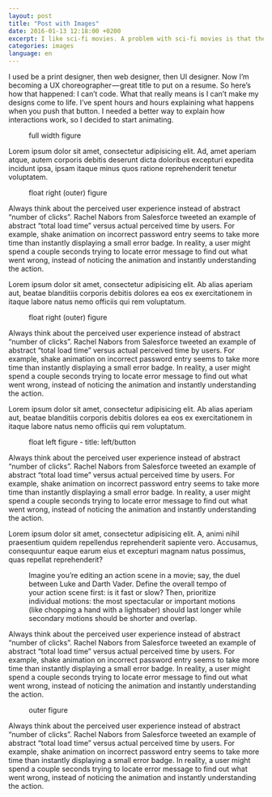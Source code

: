 ```yaml
---
layout: post
title: "Post with Images"
date: 2016-01-13 12:18:00 +0200
excerpt: I like sci-fi movies. A problem with sci-fi movies is that they happen in a vast fictional universe that I have no idea about. There’s a ton of stuff going on and only two hours of screen time to get me up to speed.
categories: images
language: en
---
```

I used be a print designer, then web designer, then UI designer. Now I’m becoming a UX choreographer — great title to put on a resume. So here’s how that happened: I can’t code. What that really means is I can’t make my designs come to life. I’ve spent hours and hours explaining what happens when you push that button. I needed a better way to explain how interactions work, so I decided to start animating. 

<figure class="figure--full image">
  <img src="https://cdn-images-1.medium.com/max/1200/1*d51UjEEcrhEMSmUfFmQQtA.gif" alt=""/>
  <figcaption>full width figure</figcaption>
</figure>

Lorem ipsum dolor sit amet, consectetur adipisicing elit. Ad, amet aperiam atque, autem corporis debitis deserunt dicta doloribus excepturi expedita incidunt ipsa, ipsam itaque minus quos ratione reprehenderit tenetur voluptatem. 

<figure class="image float float--outer float--left">
    <img data-action="zoom" src="https://cdn-images-1.medium.com/max/400/1*MHM3PyqN98kHZWj0KiihAA.gif" alt="">
    <figcaption>float right (outer) figure</figcaption>
</figure>

Always think about the perceived user experience instead of abstract “number of clicks”. Rachel Nabors from Salesforce tweeted an example of abstract “total load time” versus actual perceived time by users. For example, shake animation on incorrect password entry seems to take more time than instantly displaying a small error badge. In reality, a user might spend a couple seconds trying to locate error message to find out what went wrong, instead of noticing the animation and instantly understanding the action. 

Lorem ipsum dolor sit amet, consectetur adipisicing elit. Ab alias aperiam aut, beatae blanditiis corporis debitis dolores ea eos ex exercitationem in itaque labore natus nemo officiis qui rem voluptatum. 

<figure class="image float float--outer float--right">
    <img data-action="zoom" src="https://cdn-images-1.medium.com/max/400/1*MHM3PyqN98kHZWj0KiihAA.gif" alt="">
    <figcaption>float right (outer) figure</figcaption>
</figure>

Always think about the perceived user experience instead of abstract “number of clicks”. Rachel Nabors from Salesforce tweeted an example of abstract “total load time” versus actual perceived time by users. For example, shake animation on incorrect password entry seems to take more time than instantly displaying a small error badge. In reality, a user might spend a couple seconds trying to locate error message to find out what went wrong, instead of noticing the animation and instantly understanding the action.

Lorem ipsum dolor sit amet, consectetur adipisicing elit. Ab alias aperiam aut, beatae blanditiis corporis debitis dolores ea eos ex exercitationem in itaque labore natus nemo officiis qui rem voluptatum. 

<figure class="image float">
    <img data-action="zoom" src="https://cdn-images-1.medium.com/max/600/1*BJf1Z1la5pkVbf8pFggkYA.gif" alt="">
    <figcaption data-title-align="left bottom">float left figure - title: left/button</figcaption>
</figure>

Always think about the perceived user experience instead of abstract “number of clicks”. Rachel Nabors from Salesforce tweeted an example of abstract “total load time” versus actual perceived time by users. For example, shake animation on incorrect password entry seems to take more time than instantly displaying a small error badge. In reality, a user might spend a couple seconds trying to locate error message to find out what went wrong, instead of noticing the animation and instantly understanding the action.

Lorem ipsum dolor sit amet, consectetur adipisicing elit. A, animi nihil praesentium quidem repellendus reprehenderit sapiente vero. Accusamus, consequuntur eaque earum eius et excepturi magnam natus possimus, quas repellat reprehenderit? 

<figure class="image">
    <img data-action="zoom" src="https://cdn-images-1.medium.com/max/800/1*7T8gAz4MWSJwnwVtwQvXgQ.png" alt="">
    <figcaption>
        Imagine you’re editing an action scene in a movie; say, the duel between Luke and Darth Vader.
        Define the overall tempo of your action scene first: is it fast or slow? Then, prioritize individual
        motions: the most spectacular or important motions (like chopping a hand with a lightsaber) should
        last longer while secondary motions should be shorter and overlap.
    </figcaption>
</figure>

Always think about the perceived user experience instead of abstract “number of clicks”. Rachel Nabors from Salesforce tweeted an example of abstract “total load time” versus actual perceived time by users. For example, shake animation on incorrect password entry seems to take more time than instantly displaying a small error badge. In reality, a user might spend a couple seconds trying to locate error message to find out what went wrong, instead of noticing the animation and instantly understanding the action. 

<figure class="image figure--outer">
    <img data-action="zoom" src="https://cdn-images-1.medium.com/max/800/1*7T8gAz4MWSJwnwVtwQvXgQ.png" alt="">
    <figcaption>outer figure</figcaption>
</figure>

Always think about the perceived user experience instead of abstract “number of clicks”. Rachel Nabors from Salesforce tweeted an example of abstract “total load time” versus actual perceived time by users. For example, shake animation on incorrect password entry seems to take more time than instantly displaying a small error badge. In reality, a user might spend a couple seconds trying to locate error message to find out what went wrong, instead of noticing the animation and instantly understanding the action.